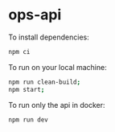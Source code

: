 # ops-api

To install dependencies:

```bash
npm ci
```

To run on your local machine:

```bash
npm run clean-build;
npm start;
```

To run only the api in docker:
```bash
npm run dev
```
